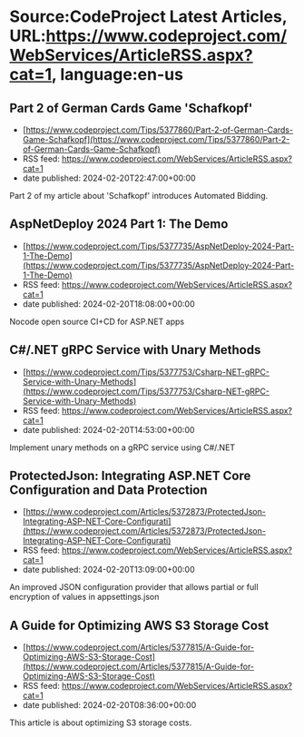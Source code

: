 # Source:CodeProject Latest Articles, URL:https://www.codeproject.com/WebServices/ArticleRSS.aspx?cat=1, language:en-us

## Part 2 of German Cards Game 'Schafkopf'
 - [https://www.codeproject.com/Tips/5377860/Part-2-of-German-Cards-Game-Schafkopf](https://www.codeproject.com/Tips/5377860/Part-2-of-German-Cards-Game-Schafkopf)
 - RSS feed: https://www.codeproject.com/WebServices/ArticleRSS.aspx?cat=1
 - date published: 2024-02-20T22:47:00+00:00

Part 2 of my article about 'Schafkopf' introduces Automated Bidding.

## AspNetDeploy 2024 Part 1: The Demo
 - [https://www.codeproject.com/Tips/5377735/AspNetDeploy-2024-Part-1-The-Demo](https://www.codeproject.com/Tips/5377735/AspNetDeploy-2024-Part-1-The-Demo)
 - RSS feed: https://www.codeproject.com/WebServices/ArticleRSS.aspx?cat=1
 - date published: 2024-02-20T18:08:00+00:00

Nocode open source CI+CD for ASP.NET apps

## C#/.NET gRPC Service with Unary Methods
 - [https://www.codeproject.com/Tips/5377753/Csharp-NET-gRPC-Service-with-Unary-Methods](https://www.codeproject.com/Tips/5377753/Csharp-NET-gRPC-Service-with-Unary-Methods)
 - RSS feed: https://www.codeproject.com/WebServices/ArticleRSS.aspx?cat=1
 - date published: 2024-02-20T14:53:00+00:00

Implement unary methods on a gRPC service using C#/.NET

## ProtectedJson: Integrating ASP.NET Core Configuration and Data Protection
 - [https://www.codeproject.com/Articles/5372873/ProtectedJson-Integrating-ASP-NET-Core-Configurati](https://www.codeproject.com/Articles/5372873/ProtectedJson-Integrating-ASP-NET-Core-Configurati)
 - RSS feed: https://www.codeproject.com/WebServices/ArticleRSS.aspx?cat=1
 - date published: 2024-02-20T13:09:00+00:00

An improved JSON configuration provider that allows partial or full encryption of values in appsettings.json

## A Guide for Optimizing AWS S3 Storage Cost
 - [https://www.codeproject.com/Articles/5377815/A-Guide-for-Optimizing-AWS-S3-Storage-Cost](https://www.codeproject.com/Articles/5377815/A-Guide-for-Optimizing-AWS-S3-Storage-Cost)
 - RSS feed: https://www.codeproject.com/WebServices/ArticleRSS.aspx?cat=1
 - date published: 2024-02-20T08:36:00+00:00

This article is about optimizing S3 storage costs.

